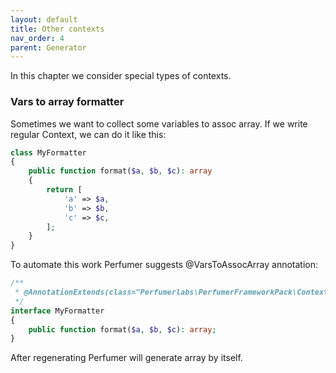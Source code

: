 ```yaml
---
layout: default
title: Other contexts
nav_order: 4
parent: Generator
---
```


In this chapter we consider special types of contexts.

### Vars to array formatter

Sometimes we want to collect some variables to assoc array. If we write regular Context, we can do it like this:

```php
class MyFormatter
{
    public function format($a, $b, $c): array
    {
        return [
            'a' => $a,
            'b' => $b,
            'c' => $c,
        ];
    }
}
```

To automate this work Perfumer suggests @VarsToAssocArray annotation:

```php
/**
 * @AnnotationExtends(class="Perfumerlabs\PerfumerFrameworkPack\Context\VarsToAssocArray")
 */
interface MyFormatter
{
    public function format($a, $b, $c): array;
}
```

After regenerating Perfumer will generate array by itself.